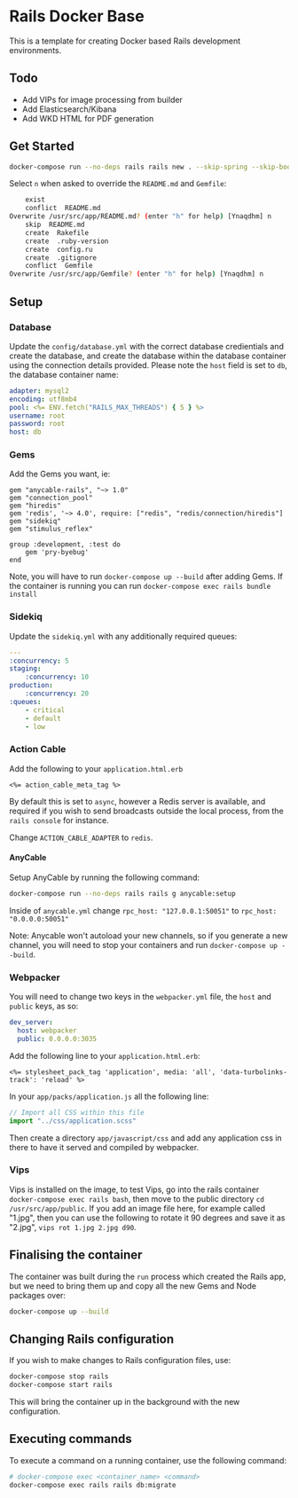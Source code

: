 # Rails Docker Base

This is a template for creating Docker based Rails development environments.

## Todo

+ Add VIPs for image processing from builder
+ Add Elasticsearch/Kibana
+ Add WKD HTML for PDF generation

## Get Started

```bash
docker-compose run --no-deps rails rails new . --skip-spring --skip-bootsnap --skip-coffee --webpack=stimulus --database=mysql
```

Select `n` when asked to override the `README.md` and `Gemfile`:

```bash
	exist
	conflict  README.md
Overwrite /usr/src/app/README.md? (enter "h" for help) [Ynaqdhm] n
	skip  README.md
	create  Rakefile
	create  .ruby-version
	create  config.ru
	create  .gitignore
	conflict  Gemfile
Overwrite /usr/src/app/Gemfile? (enter "h" for help) [Ynaqdhm] n
```
## Setup

### Database

Update the `config/database.yml` with the correct database credientials and create the database, and create the database within the database container using the connection details provided. Please note the `host` field is set to `db`, the database container name:

```yml
adapter: mysql2
encoding: utf8mb4
pool: <%= ENV.fetch("RAILS_MAX_THREADS") { 5 } %>
username: root
password: root
host: db
```

### Gems

Add the Gems you want, ie:

```Gemfile
gem "anycable-rails", "~> 1.0"
gem "connection_pool"
gem "hiredis"
gem 'redis', '~> 4.0', require: ["redis", "redis/connection/hiredis"]
gem "sidekiq"
gem "stimulus_reflex"

group :development, :test do
	gem 'pry-byebug'
end
```

Note, you will have to run `docker-compose up --build` after adding Gems. If the container is running you can run `docker-compose exec rails bundle install`

### Sidekiq

Update the `sidekiq.yml` with any additionally required queues:

```yml
---
:concurrency: 5
staging:
	:concurrency: 10
production:
	:concurrency: 20
:queues:
	- critical
	- default
	- low
```

### Action Cable

Add the following to your `application.html.erb`

```erb
<%= action_cable_meta_tag %>
```

By default this is set to `async`, however a Redis server is available, and required if you wish to send broadcasts outside the local process, from the `rails console` for instance.

Change `ACTION_CABLE_ADAPTER` to  `redis`.

#### AnyCable

Setup AnyCable by running the following command:

```bash
docker-compose run --no-deps rails rails g anycable:setup
```

Inside of `anycable.yml` change `rpc_host: "127.0.0.1:50051"` to `rpc_host: "0.0.0.0:50051"`

Note: Anycable won't autoload your new channels, so if you generate a new channel, you will need to stop your containers and run `docker-compose up --build`.

### Webpacker

You will need to change two keys in the `webpacker.yml` file, the `host` and `public` keys, as so:

```yml
dev_server:
  host: webpacker
  public: 0.0.0.0:3035
```

Add the following line to your `application.html.erb`:

```erb
<%= stylesheet_pack_tag 'application', media: 'all', 'data-turbolinks-track': 'reload' %>
```

In your `app/packs/application.js` all the following line:

```js
// Import all CSS within this file
import "../css/application.scss"
```

Then create a directory `app/javascript/css` and add any application css in there to have it served and compiled by webpacker.

### Vips

Vips is installed on the image, to test Vips, go into the rails container `docker-compose exec rails bash`, then move to the public directory `cd /usr/src/app/public`. If you add an image file here, for example called "1.jpg", then you can use the following to rotate it 90 degrees and save it as "2.jpg", `vips rot 1.jpg 2.jpg d90`.

## Finalising the container

The container was built during the `run` process which created the Rails app, but we need to bring them up and copy all the new Gems and Node packages over:

```bash
docker-compose up --build
```

## Changing Rails configuration

If you wish to make changes to Rails configuration files, use:

```bash
docker-compose stop rails
docker-compose start rails
```

This will bring the container up in the background with the new configuration.

## Executing commands

To execute a command on a running container, use the following command:

```bash
# docker-compose exec <container_name> <command>
docker-compose exec rails rails db:migrate
```
